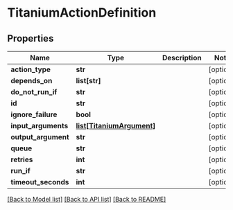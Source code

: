 # TitaniumActionDefinition


## Properties
Name | Type | Description | Notes
------------ | ------------- | ------------- | -------------
**action_type** | **str** |  | [optional] 
**depends_on** | **list[str]** |  | [optional] 
**do_not_run_if** | **str** |  | [optional] 
**id** | **str** |  | [optional] 
**ignore_failure** | **bool** |  | [optional] 
**input_arguments** | [**list[TitaniumArgument]**](TitaniumArgument.md) |  | [optional] 
**output_argument** | **str** |  | [optional] 
**queue** | **str** |  | [optional] 
**retries** | **int** |  | [optional] 
**run_if** | **str** |  | [optional] 
**timeout_seconds** | **int** |  | [optional] 

[[Back to Model list]](../README.md#documentation-for-models) [[Back to API list]](../README.md#documentation-for-api-endpoints) [[Back to README]](../README.md)


